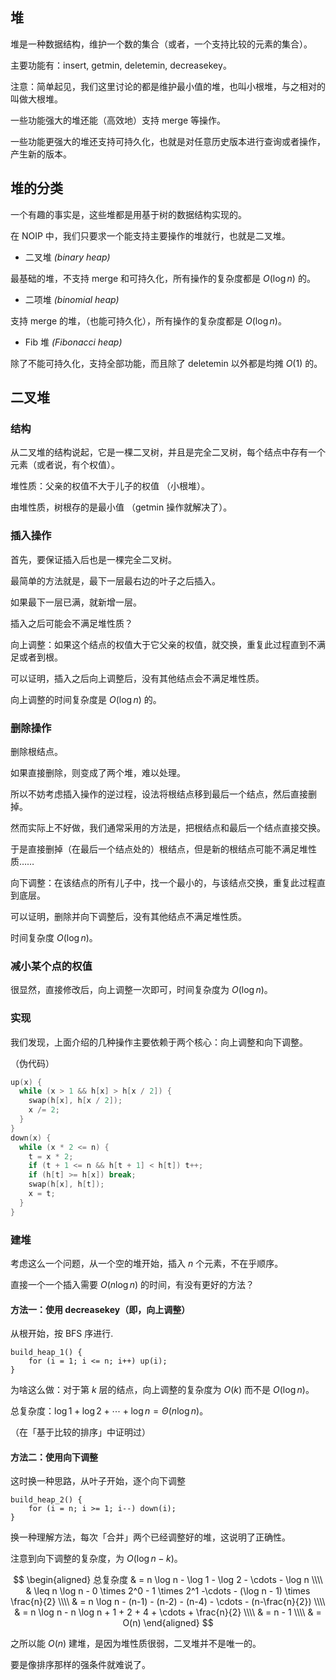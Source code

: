 ## 堆

堆是一种数据结构，维护一个数的集合（或者，一个支持比较的元素的集合）。

主要功能有：insert, getmin, deletemin, decreasekey。

注意：简单起见，我们这里讨论的都是维护最小值的堆，也叫小根堆，与之相对的叫做大根堆。

一些功能强大的堆还能（高效地）支持 merge 等操作。

一些功能更强大的堆还支持可持久化，也就是对任意历史版本进行查询或者操作，产生新的版本。

## 堆的分类

一个有趣的事实是，这些堆都是用基于树的数据结构实现的。

在 NOIP 中，我们只要求一个能支持主要操作的堆就行，也就是二叉堆。

-   二叉堆 _(binary heap)_

最基础的堆，不支持 merge 和可持久化，所有操作的复杂度都是 $O(\log n)$ 的。

-   二项堆 _(binomial heap)_

支持 merge 的堆，（也能可持久化），所有操作的复杂度都是 $O(\log n)$。

-   Fib 堆 _(Fibonacci heap)_

除了不能可持久化，支持全部功能，而且除了 deletemin 以外都是均摊 $O(1)$ 的。

## 二叉堆

### 结构

从二叉堆的结构说起，它是一棵二叉树，并且是完全二叉树，每个结点中存有一个元素（或者说，有个权值）。

堆性质：父亲的权值不大于儿子的权值 （小根堆）。

由堆性质，树根存的是最小值 （getmin 操作就解决了）。

### 插入操作

首先，要保证插入后也是一棵完全二叉树。

最简单的方法就是，最下一层最右边的叶子之后插入。

如果最下一层已满，就新增一层。

插入之后可能会不满足堆性质？

向上调整：如果这个结点的权值大于它父亲的权值，就交换，重复此过程直到不满足或者到根。

可以证明，插入之后向上调整后，没有其他结点会不满足堆性质。

向上调整的时间复杂度是 $O(\log n)$ 的。

### 删除操作

删除根结点。

如果直接删除，则变成了两个堆，难以处理。

所以不妨考虑插入操作的逆过程，设法将根结点移到最后一个结点，然后直接删掉。

然而实际上不好做，我们通常采用的方法是，把根结点和最后一个结点直接交换。

于是直接删掉（在最后一个结点处的）根结点，但是新的根结点可能不满足堆性质……

向下调整：在该结点的所有儿子中，找一个最小的，与该结点交换，重复此过程直到底层。

可以证明，删除并向下调整后，没有其他结点不满足堆性质。

时间复杂度 $O(\log n)$。

### 减小某个点的权值

很显然，直接修改后，向上调整一次即可，时间复杂度为 $O(\log n)$。

### 实现

我们发现，上面介绍的几种操作主要依赖于两个核心：向上调整和向下调整。

（伪代码）

```c++
up(x) {
  while (x > 1 && h[x] > h[x / 2]) {
    swap(h[x], h[x / 2]);
    x /= 2;
  }
}
down(x) {
  while (x * 2 <= n) {
    t = x * 2;
    if (t + 1 <= n && h[t + 1] < h[t]) t++;
    if (h[t] >= h[x]) break;
    swap(h[x], h[t]);
    x = t;
  }
}
```

### 建堆

考虑这么一个问题，从一个空的堆开始，插入 $n$ 个元素，不在乎顺序。

直接一个一个插入需要 $O(n \log n)$ 的时间，有没有更好的方法？

#### 方法一：使用 decreasekey（即，向上调整）

从根开始，按 BFS 序进行.

```text
build_heap_1() {
	for (i = 1; i <= n; i++) up(i);
}
```

为啥这么做：对于第 $k$ 层的结点，向上调整的复杂度为 $O(k)$ 而不是 $O(\log n)$。

总复杂度：$\log 1 + \log 2 + \cdots + \log n = \Theta(n \log n)$。

（在「基于比较的排序」中证明过）

#### 方法二：使用向下调整

这时换一种思路，从叶子开始，逐个向下调整

```text
build_heap_2() {
	for (i = n; i >= 1; i--) down(i);
}
```

换一种理解方法，每次「合并」两个已经调整好的堆，这说明了正确性。

注意到向下调整的复杂度，为 $O(\log n - k)$。

$$
\begin{aligned}
总复杂度 & = n \log n - \log 1 - \log 2 - \cdots - \log n \\\\
& \leq n \log n - 0 \times 2^0 - 1 \times 2^1 -\cdots - (\log n - 1) \times \frac{n}{2} \\\\
& = n \log n - (n-1) - (n-2) - (n-4) - \cdots - (n-\frac{n}{2}) \\\\
& = n \log n - n \log n + 1 + 2 + 4 + \cdots + \frac{n}{2} \\\\
& = n - 1 \\\\ &  = O(n)
\end{aligned}
$$

之所以能 $O(n)$ 建堆，是因为堆性质很弱，二叉堆并不是唯一的。

要是像排序那样的强条件就难说了。
